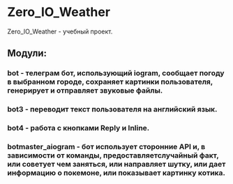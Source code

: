 # Zero_IO_Weather

Zero_IO_Weather - учебный проект.

## Модули:
### bot - телеграм бот, использующий iogram, сообщает погоду в выбранном городе, сохраняет картинки пользователя, генерирует и отправляет звуковые файлы.
### bot3 - переводит текст пользователя на английский язык.
### bot4 - работа с кнопками Reply и Inline.
### botmaster_aiogram - бот использует сторонние API и, в зависимости от команды, предоставляетслучайный факт, или советует чем заняться, или направляет шутку, или дает информацию о покемоне, или показывает картинку котика.

